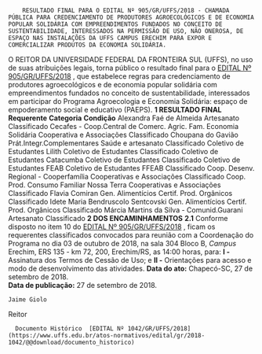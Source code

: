         RESULTADO FINAL PARA O EDITAL Nº 905/GR/UFFS/2018 - CHAMADA PÚBLICA PARA CREDENCIAMENTO DE PRODUTORES AGROECOLÓGICOS E DE ECONOMIA POPULAR SOLIDÁRIA COM EMPREENDIMENTOS FUNDADOS NO CONCEITO DE SUSTENTABILIDADE, INTERESSADOS NA PERMISSÃO DE USO, NÃO ONEROSA, DE ESPAÇO NAS INSTALAÇÕES DA UFFS CAMPUS ERECHIM PARA EXPOR E COMERCIALIZAR PRODUTOS DA ECONOMIA SOLIDÁRIA.  

 O REITOR DA UNIVERSIDADE FEDERAL DA FRONTEIRA SUL (UFFS), no uso de suas atribuições legais, torna público o resultado final para o [EDITAL Nº 905/GR/UFFS/2018](https://www.uffs.edu.br/atos-normativos/edital/gr/2018-0905)  , que estabelece regras para credenciamento de produtores agroecológicos e de economia popular solidária com empreendimentos fundados no conceito de sustentabilidade, interessados em participar do Programa Agroecologia e Economia Solidária: espaço de empoderamento social e educativo (PAEPS).  **1 RESULTADO FINAL**      **Requerente**    **Categoria**    **Condição**      Alexandra Faé de Almeida   Artesanato    Classificado     Cecafes - Coop.Central de Comerc. Agric. Fam. Economia Solidária   Cooperativa e Associações    Classificado     Choupana do Gavião   Prát.Integr.Complementares Saúde e artesanato   Classificado     Coletivo de Estudantes Lilith   Coletivo de Estudantes   Classificado     Coletivo de Estudantes Catacumba   Coletivo de Estudantes   Classificado     Coletivo de Estudantes FEAB   Coletivo de Estudantes FFEAB   Classificado     Coop. Desenv. Regional - Cooperfamília   Cooperativas e Associações   Classificado     Coop. Prod. Consumo Familiar Nossa Terra   Cooperativas e Associações   Classificado     Flavia Comiran   Gen. Alimentícios Certif. Prod. Orgânicos   Classificado     Idete Maria Bendruscolo Sentcovski   Gen. Alimentícios Certif. Prod. Orgânicos   Classificado     Márcia Martins da Silva - Comunid.Guarani   Artesanato   Classificado      **2 DOS ENCAMINHAMENTOS**  **2.1** Conforme disposto no item 10 do [EDITAL Nº 905/GR/UFFS/2018](https://www.uffs.edu.br/atos-normativos/edital/gr/2018-0905)  , ficam os requerentes classificados convocados para reunião com a Coordenação do Programa no dia 03 de outubro de 2018, na sala 304 Bloco B, *Campus* Erechim, ERS 135 - km 72, 200, Erechim/RS, as 14:00 horas, para: **I -** Assinatura dos Termos de Cessão de Uso; e **II -** Orientações para acesso e modo de desenvolvimento das atividades.      **Data do ato:** Chapecó-SC, 27 de setembro de 2018.   
 **Data de publicação:**  27 de setembro de 2018. 

    Jaime Giolo   
 Reitor 

      Documento Histórico  [EDITAL Nº 1042/GR/UFFS/2018](https://www.uffs.edu.br/atos-normativos/edital/gr/2018-1042/@@download/documento_historico)     
      